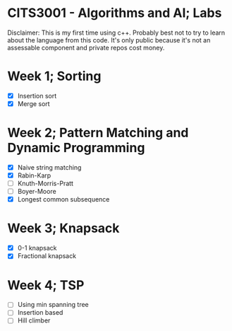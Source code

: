 # CITS3001 - Algorithms and AI; Labs

Disclaimer: This is my first time using c++. Probably best not to try to learn about the language from this code. It's
only public because it's not an assessable component and private repos cost money.

# Week 1; Sorting

* [x] Insertion sort
* [x] Merge sort

# Week 2; Pattern Matching and Dynamic Programming

* [x] Naive string matching
* [x] Rabin-Karp
* [ ] Knuth-Morris-Pratt
* [ ] Boyer-Moore
* [x] Longest common subsequence

# Week 3; Knapsack

* [x] 0-1 knapsack
* [x] Fractional knapsack

# Week 4; TSP

* [ ] Using min spanning tree
* [ ] Insertion based
* [ ] Hill climber
